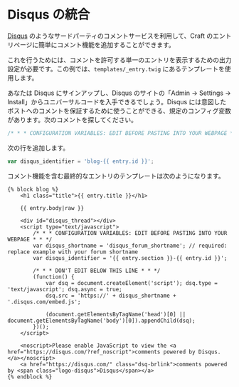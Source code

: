 # Disqus の統合

[Disqus](https://disqus.com/) のようなサードパーティのコメントサービスを利用して、Craft のエントリページに簡単にコメント機能を追加することができます。

これを行うためには、コメントを許可する単一のエントリを表示するための出力設定が必要です。この例では、`templates/_entry.twig` にあるテンプレートを使用します。

あなたは Disqus にサインアップし、Disqus のサイトの「Admin → Settings → Install」からユニバーサルコードを入手できるでしょう。Disqus には意図したポストへのコメントを保証するために使うことができる、規定のコンフィグ変数があります。次のコメントを探してください。

```javascript
/* * * CONFIGURATION VARIABLES: EDIT BEFORE PASTING INTO YOUR WEBPAGE * * */
```

次の行を追加します。

```javascript
var disqus_identifier = 'blog-{{ entry.id }}';
```

コメント機能を含む最終的なエントリのテンプレートは次のようになります。

```twig
{% block blog %}
    <h1 class="title">{{ entry.title }}</h1>

    {{ entry.body|raw }}

    <div id="disqus_thread"></div>
    <script type="text/javascript">
        /* * * CONFIGURATION VARIABLES: EDIT BEFORE PASTING INTO YOUR WEBPAGE * * */
        var disqus_shortname = 'disqus_forum_shortname'; // required: replace example with your forum shortname
        var disqus_identifier = '{{ entry.section }}-{{ entry.id }}';

        /* * * DON'T EDIT BELOW THIS LINE * * */
        (function() {
            var dsq = document.createElement('script'); dsq.type = 'text/javascript'; dsq.async = true;
            dsq.src = 'https://' + disqus_shortname + '.disqus.com/embed.js';

            (document.getElementsByTagName('head')[0] || document.getElementsByTagName('body')[0]).appendChild(dsq);
        })();
    </script>

    <noscript>Please enable JavaScript to view the <a href="https://disqus.com/?ref_noscript">comments powered by Disqus.</a></noscript>
    <a href="https://disqus.com/" class="dsq-brlink">comments powered by <span class="logo-disqus">Disqus</span></a>
{% endblock %}
```